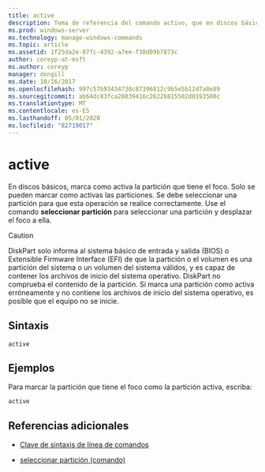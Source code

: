 ```yaml
---
title: active
description: Tema de referencia del comando activo, que en discos básicos, marca la partición que tiene el foco como activa.
ms.prod: windows-server
ms.technology: manage-windows-commands
ms.topic: article
ms.assetid: 1f25da2e-87fc-4392-a7ee-f38d09b7873c
author: coreyp-at-msft
ms.author: coreyp
manager: dongill
ms.date: 10/16/2017
ms.openlocfilehash: 997c57b93434738c87396812c9b5e5b12d7a8e89
ms.sourcegitcommit: ab64dc83fca28039416c26226815502d0193500c
ms.translationtype: MT
ms.contentlocale: es-ES
ms.lasthandoff: 05/01/2020
ms.locfileid: "82719017"
---
```

# <a name="active"></a>active

En discos básicos, marca como activa la partición que tiene el foco. Solo se pueden marcar como activas las particiones. Se debe seleccionar una partición para que esta operación se realice correctamente. Use el comando **seleccionar partición** para seleccionar una partición y desplazar el foco a ella.

> [!CAUTION]
> DiskPart solo informa al sistema básico de entrada y salida (BIOS) o Extensible Firmware Interface (EFI) de que la partición o el volumen es una partición del sistema o un volumen del sistema válidos, y es capaz de contener los archivos de inicio del sistema operativo. DiskPart no comprueba el contenido de la partición. Si marca una partición como activa erróneamente y no contiene los archivos de inicio del sistema operativo, es posible que el equipo no se inicie.

## <a name="syntax"></a>Sintaxis

```
active
```

## <a name="examples"></a>Ejemplos

Para marcar la partición que tiene el foco como la partición activa, escriba:

```
active
```

## <a name="additional-references"></a>Referencias adicionales

- [Clave de sintaxis de línea de comandos](command-line-syntax-key.md)

- [seleccionar partición (comando)](select-partition.md)
